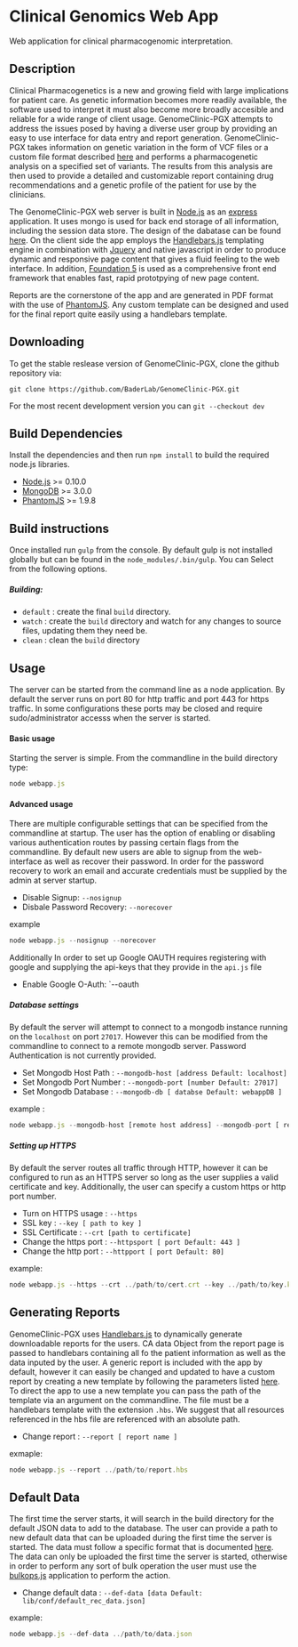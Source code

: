 Clinical Genomics Web App
==========

Web application for clinical pharmacogenomic interpretation.

## Description
Clinical Pharmacogenetics is a new and growing field with large implications for patient care. As genetic information becomes more readily available, the software used to interpret it must also become more broadly accesible and reliable for a wide range of client usage. GenomeClinic-PGX attempts to address the issues posed by having a diverse user group by providing an easy to use interface for data entry and report generation. GenomeClinic-PGX takes information on genetic variation in the form of VCF files or a custom file format described [here](docs/custom_format.md) and performs a pharmacogenetic analysis on a specified set of variants. The results from this analysis are then used to provide a detailed and customizable report containing drug recommendations and a genetic profile of the patient for use by the clinicians.

The GenomeClinic-PGX web server is built in [Node.js](http://nodejs.org) as an [express](http://expressjs.com/) application. It uses mongo is used for back end storage of all information, including the session data store. The design of the dabatase can be found [here](docs/database_design.md). On the client side the app employs the [Handlebars.js](http://handlebarsjs.com/) templating engine in combination with [Jquery](http://jquery.com) and native javascript in order to produce dynamic and responsive page content that gives a fluid feeling to the web interface. In addition, [Foundation 5](http://foundation.zurb.com) is used as a comprehensive front end framework that enables fast, rapid prototpying of new page content.

Reports are the cornerstone of the app and are generated in PDF format with the use of [PhantomJS](http://phantomjs.org). Any custom template can be designed and used for the final report quite easily using a handlebars template.

## Downloading

To get the stable reslease version of GenomeClinic-PGX, clone the github repository via: 

`git clone https://github.com/BaderLab/GenomeClinic-PGX.git`

For the most recent development version you can `git --checkout dev`


## Build Dependencies 

Install the dependencies and then run `npm install` to build the required node.js libraries.
- [Node.js](http://nodejs.org/) >= 0.10.0 
- [MongoDB](http://mongodb.org/downloads) >= 3.0.0
- [PhantomJS](http://phantomjs.org/) >= 1.9.8

## Build instructions

Once installed run `gulp` from the console. By default gulp is not installed globally but can be found in the `node_modules/.bin/gulp`. You can Select from the following options.

##### Building:
- `default` : create the final `build` directory.
- `watch` : create the `build` directory and watch for any changes to source files, updating them they need be.
- `clean` : clean the `build` directory


## Usage

The server can be started from the command line as a node application. By default the server runs on port 80 for http traffic and port 443 for https traffic. In some configurations these ports may be closed and require sudo/administrator accesss when the server is started.

#### Basic usage

Starting the server is simple. From the commandline in the build directory type:

```js
node webapp.js
```

#### Advanced usage

There are multiple configurable settings that can be specified from the commandline at startup. The user has the option of enabling or disabling various authentication routes by passing certain flags from the commandline. By default new users are able to signup from the web-interface as well as recover their password. In order for the password recovery to work an email and accurate credentials must be supplied by the admin at server startup.

- Disable Signup: `--nosignup`
- Disbale Password Recovery: `--norecover`

example

```js
node webapp.js --nosignup --norecover
```

Additionally In order to set up Google OAUTH requires registering with google and supplying the api-keys that they provide in the `api.js` file
- Enable Google O-Auth: `--oauth

##### Database settings

By default the server will attempt to connect to a mongodb instance running on the `localhost` on port `27017`. However this can be modified from the commandline to connect to a remote mongodb server. Password Authentication is not currently provided.
	
- Set Mongodb Host Path : `--mongodb-host [address Default: localhost]`
- Set Mongodb Port Number : `--mongodb-port [number Default: 27017]`
- Set Mongodb Database : `--mongodb-db [ databse Default: webappDB ]`

example :

```js
node webapp.js --mongodb-host [remote host address] --mongodb-port [ remote port address ]
```

##### Setting up HTTPS

By default the server routes all traffic through HTTP, however it can be configured to run as an HTTPS server so long as the user supplies a valid certificate and key. Additionally, the user can specify a custom https or http port number.
	
- Turn on HTTPS usage : `--https`
- SSL key : `--key [ path to key ]`
- SSL Certificate : `--crt [path to certificate]`
- Change the https port : `--httpsport [ port Default: 443 ]`
- Change the http port : `--httpport [ port Default: 80]`


example:

```js
node webapp.js --https --crt ../path/to/cert.crt --key ../path/to/key.key
```

## Generating Reports

GenomeClinic-PGX uses [Handlebars.js](www.handlebarsjs.com) to dynamically generate downloadable reports for the users. CA data Object from the report page  is passed to handlebars containing all fo the patient information as well as the data inputed by the user. A generic report is included with the app by default, however it can easily be changed and updated to have a custom report by creating a new template by following the parameters listed [here](docs/report_reference.md). To direct the app to use a new template you can pass the path of the template via an argument on the commandline. The file must be a handlebars template with the extension `.hbs`. We suggest that all resources referenced in the hbs file are referenced with an absolute path.

- Change report : `--report [ report name ]`

exmaple:
```js
node webapp.js --report ../path/to/report.hbs
```


## Default Data

The first time the server starts, it will search in the build directory for the default JSON data to add to the database. The user can provide a path to new default data that can be uploaded during the first time the server is started. The data must follow a specific format that is documented [here](docs/default_data.md). The data can only be uploaded the first time the server is started, otherwise in order to perform any sort of bulk operation the user must use the [bulkops.js](docs/bulkops.md) application to perform the action.

- Change default data : `--def-data [data Default: lib/conf/default_rec_data.json]`

example:
```js
node webapp.js --def-data ../path/to/data.json
```
